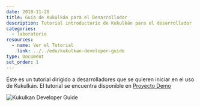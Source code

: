 ```yaml
---
date: 2018-11-20
title: Guía de Kukulkán para el Desarrollador
description: Tutorial introductorio de Kukulkán para el desarrollador
categories:
  - laboratorio
resources:
  - name: Ver el Tutorial
    link: ../../edu/kukulkan-developer-guide
type: Document
set_order: 1
---
```


Éste es un tutorial dirigido a desarrolladores que se quieren iniciar en el uso de Kukulkán. El tutorial se encuentra disponible en [Proyecto Demo](../../edu/kukulkan-developer-guide)

![Kukulkan Developer Guide](../../images/kukulkan-grammar.gif)

